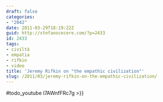 ```yaml
---
draft: false
categories:
- "2042"
date: 2011-03-29T18:19:22Z
guid: http://stefanocecere.com/?p=2433
id: 2433
tags:
- civiltà
- empatia
- rifkin
- video
title: 'Jeremy Rifkin on "the empathic civilization"'
slug: /2011/03/jeremy-rifkin-on-the-empathic-civilization/
---
```


#todo_youtube l7AWnfFRc7g >}}
